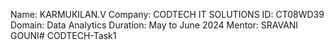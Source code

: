 



  Name: KARMUKILAN.V
  Company: CODTECH IT SOLUTIONS
  ID: CT08WD39
  Domain: Data Analytics
  Duration: May to June 2024
  Mentor: SRAVANI GOUNI# CODTECH-Task1
